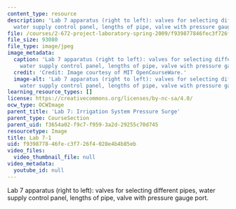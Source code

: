 ```yaml
---
content_type: resource
description: 'Lab 7 apparatus (right to left): valves for selecting different pipes,
  water supply control panel, lengths of pipe, valve with pressure gauge port.'
file: /courses/2-672-project-laboratory-spring-2009/f939877846fec3f726f4028e4b4b85eb_lab7-1.jpg
file_size: 93080
file_type: image/jpeg
image_metadata:
  caption: 'Lab 7 apparatus (right to left): valves for selecting different pipes,
    water supply control panel, lengths of pipe, valve with pressure gauge port.'
  credit: 'Credit: Image courtesy of MIT OpenCourseWare.'
  image-alt: 'Lab 7 apparatus (right to left): valves for selecting different pipes,
    water supply control panel, lengths of pipe, valve with pressure gauge port.'
learning_resource_types: []
license: https://creativecommons.org/licenses/by-nc-sa/4.0/
ocw_type: OCWImage
parent_title: 'Lab 7: Irrigation System Pressure Surge'
parent_type: CourseSection
parent_uid: f3654a02-f9c7-f959-3a2d-29255c70d745
resourcetype: Image
title: Lab 7-1
uid: f9398778-46fe-c3f7-26f4-028e4b4b85eb
video_files:
  video_thumbnail_file: null
video_metadata:
  youtube_id: null
---
```

Lab 7 apparatus (right to left): valves for selecting different pipes, water supply control panel, lengths of pipe, valve with pressure gauge port.